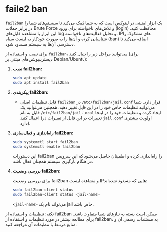 # faile2 ban
`fail2ban` یک ابزار امنیتی در لینوکس است که به شما کمک می‌کند تا سیستم‌های شما را در برابر حملات Brute Force و تلاش‌های ناخواسته برای ورود (login) محافظت کنید. این ابزار با مشاهده فایل‌های log و تحلیل فعالیت‌های ناخواسته، IP‌های مشکوک را شناسایی کرده و آن‌ها را به صورت خودکار به لیست سیاه (ban) اضافه می‌کند تا دسترسی آن‌ها به سیستم مسدود شود.

برای نصب و استفاده از `fail2ban`، می‌توانید مراحل زیر را دنبال کنید (برای دیستریبیوشن‌های مبتنی بر Debian/Ubuntu):

1. **نصب fail2ban:**

   ```bash
   sudo apt update
   sudo apt install fail2ban
   ```

2. **پیکربندی fail2ban:**

   - فایل تنظیمات اصلی `fail2ban` در `/etc/fail2ban/jail.conf` قرار دارد. شما می‌توانید تنظیمات خاص خود را در این فایل تغییر دهید. همچنین می‌توانید یک فایل به نام `/etc/fail2ban/jail.local` ایجاد کرده و تنظیمات خود را در اینجا اعمال کنید (تغییرات در این فایل از تغییرات در `jail.conf` اولویت بیشتری دارد).

3. **راه‌اندازی و فعال‌سازی fail2ban:**

   ```bash
   sudo systemctl start fail2ban
   sudo systemctl enable fail2ban
   ```

   این دستورات fail2ban را راه‌اندازی کرده و اطمینان حاصل می‌شود که این سرویس در هنگام بارگیری سیستم همچنان فعال باشد.

4. **بررسی وضعیت fail2ban:**

   برای بررسی وضعیت fail2ban و مشاهده لیست IP‌هایی که مسدود شده‌اند:

   ```bash
   sudo fail2ban-client status
   sudo fail2ban-client status <jail-name>
   ```

   `<jail-name>` می‌تواند نام یک jail خاص باشد.

نکته: تنظیمات و استفاده از fail2ban ممکن است بسته به نیازهای شما متفاوت باشد. برای مطالعه بیشتر در مورد تنظیمات و استفاده از fail2ban، به مستندات رسمی آن و منابع مرتبط با تنظیمات آن مراجعه کنید.
